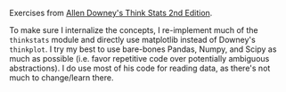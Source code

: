 Exercises from [Allen Downey's Think Stats 2nd Edition](http://greenteapress.com/wp/think-stats-2e/).

To make sure I internalize the concepts, I re-implement much of the `thinkstats` module and directly use matplotlib instead of Downey's `thinkplot`. I try my best to use bare-bones Pandas, Numpy, and Scipy as much as possible (i.e. favor repetitive code over potentially ambiguous abstractions). I do use most of his code for reading data, as there's not much to change/learn there.